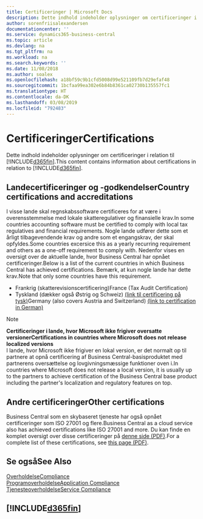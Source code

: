 ```yaml
---
title: Certificeringer | Microsoft Docs
description: Dette indhold indeholder oplysninger om certificeringer i relation til Business Central.
author: sorenfriisalexandersen
documentationcenter: ''
ms.service: dynamics365-business-central
ms.topic: article
ms.devlang: na
ms.tgt_pltfrm: na
ms.workload: na
ms.search.keywords: ''
ms.date: 11/08/2018
ms.author: soalex
ms.openlocfilehash: a18bf59c9b1cfd5008d99e521109fb7d29efaf48
ms.sourcegitcommit: 1bcfaa99ea302e6b84b8361ca02730b135557fc1
ms.translationtype: HT
ms.contentlocale: da-DK
ms.lasthandoff: 03/08/2019
ms.locfileid: "792483"
---
```

# <a name="certifications"></a><span data-ttu-id="7a78e-103">Certificeringer</span><span class="sxs-lookup"><span data-stu-id="7a78e-103">Certifications</span></span>  
<span data-ttu-id="7a78e-104">Dette indhold indeholder oplysninger om certificeringer i relation til [!INCLUDE[d365fin](../includes/d365fin_md.md)].</span><span class="sxs-lookup"><span data-stu-id="7a78e-104">This content contains information about certifications in relation to [!INCLUDE[d365fin](../includes/d365fin_md.md)].</span></span>  

## <a name="country-certifications-and-accreditations"></a><span data-ttu-id="7a78e-105">Landecertificeringer og -godkendelser</span><span class="sxs-lookup"><span data-stu-id="7a78e-105">Country certifications and accreditations</span></span>
<span data-ttu-id="7a78e-106">I visse lande skal regnskabssoftware certificeres for at være i overensstemmelse med lokale skatteregulativer og finansielle krav.</span><span class="sxs-lookup"><span data-stu-id="7a78e-106">In some countries accounting software must be certified to comply with local tax regulatives and financial requirements.</span></span> <span data-ttu-id="7a78e-107">Nogle lande udfører dette som et årligt tilbagevendende krav og andre som et engangskrav, der skal opfyldes.</span><span class="sxs-lookup"><span data-stu-id="7a78e-107">Some countries excersice this as a yearly recurring requirement and others as a one-off requirement to comply with.</span></span> <span data-ttu-id="7a78e-108">Nedenfor vises en oversigt over de aktuelle lande, hvor Business Central har opnået certificeringer.</span><span class="sxs-lookup"><span data-stu-id="7a78e-108">Below is a list of the current countries in which Business Central has achieved certifications.</span></span> <span data-ttu-id="7a78e-109">Bemærk, at kun nogle lande har dette krav.</span><span class="sxs-lookup"><span data-stu-id="7a78e-109">Note that only some countries have this requirement.</span></span>  
- <span data-ttu-id="7a78e-110">Frankrig (skatterevisionscertificering)</span><span class="sxs-lookup"><span data-stu-id="7a78e-110">France (Tax Audit Certification)</span></span>
- <span data-ttu-id="7a78e-111">Tyskland (dækker også Østrig og Schweiz) [(link til certificering på tysk)](https://www.bdo.de/de-de/themen/softwarebescheinungen/bdo/microsoft-dynamics-365-business-central)</span><span class="sxs-lookup"><span data-stu-id="7a78e-111">Germany (also covers Austria and Switzerland) [(link to certification in German)](https://www.bdo.de/de-de/themen/softwarebescheinungen/bdo/microsoft-dynamics-365-business-central)</span></span>

> [!NOTE]  
>  <span data-ttu-id="7a78e-112">**Certificeringer i lande, hvor Microsoft ikke frigiver oversatte versioner**</span><span class="sxs-lookup"><span data-stu-id="7a78e-112">**Certifications in countries where Microsoft does not release localized versions**</span></span>  
> <span data-ttu-id="7a78e-113">I lande, hvor Microsoft ikke frigiver en lokal version, er det normalt op til partnere at opnå certificering af Business Central-basisproduktet med partnerens oversættelse og lovgivningsmæssige funktioner oven i.</span><span class="sxs-lookup"><span data-stu-id="7a78e-113">In countries where Microsoft does not release a local version, it is usually up to the partners to achieve certification of the Business Central base product including the partner's localization and regulatory features on top.</span></span>

## <a name="other-certifications"></a><span data-ttu-id="7a78e-114">Andre certificeringer</span><span class="sxs-lookup"><span data-stu-id="7a78e-114">Other certifications</span></span>  
<span data-ttu-id="7a78e-115">Business Central som en skybaseret tjeneste har også opnået certificeringer som ISO 27001 og flere.</span><span class="sxs-lookup"><span data-stu-id="7a78e-115">Business Central as a cloud service also has achieved certifications like ISO 27001 and more.</span></span> <span data-ttu-id="7a78e-116">Du kan finde en komplet oversigt over disse certificeringer på [denne side (PDF)](https://aka.ms/d365-compliance-list).</span><span class="sxs-lookup"><span data-stu-id="7a78e-116">For a complete list of these certifications, see [this page (PDF)](https://aka.ms/d365-compliance-list).</span></span>

## <a name="see-also"></a><span data-ttu-id="7a78e-117">Se også</span><span class="sxs-lookup"><span data-stu-id="7a78e-117">See Also</span></span>  
[<span data-ttu-id="7a78e-118">Overholdelse</span><span class="sxs-lookup"><span data-stu-id="7a78e-118">Compliance</span></span>](compliance-overview.md)  
[<span data-ttu-id="7a78e-119">Programoverholdelse</span><span class="sxs-lookup"><span data-stu-id="7a78e-119">Application Compliance</span></span>](compliance-application-compliance.md)  
[<span data-ttu-id="7a78e-120">Tjenesteoverholdelse</span><span class="sxs-lookup"><span data-stu-id="7a78e-120">Service Compliance</span></span>](compliance-service-compliance.md)  

 ## [!INCLUDE[d365fin](../includes/free_trial_md.md)]  
 
